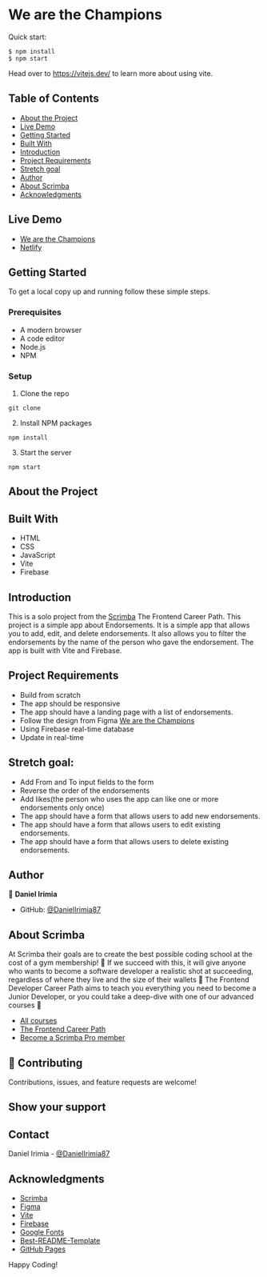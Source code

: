 # We are the Champions

Quick start:

```
$ npm install
$ npm start
````
Head over to https://vitejs.dev/ to learn more about using vite.

## Table of Contents
- [About the Project](#about-the-project)
- [Live Demo](#live-demo)
- [Getting Started](#getting-started)
- [Built With](#built-with)
- [Introduction](#introduction)
- [Project Requirements](#project-requirements)
- [Stretch goal](#stretch-goal)
- [Author](#author)
- [About Scrimba](#about-scrimba)
- [Acknowledgments](#acknowledgments)

## Live Demo
- [We are the Champions](https://danielirimia87.github.io/We-are-the-Champions/)
- [Netlify](https://the-champions-appreciation.netlify.app/)

## Getting Started
To get a local copy up and running follow these simple steps.
### Prerequisites
- A modern browser
- A code editor
- Node.js
- NPM

### Setup
1. Clone the repo
```
git clone
```
2. Install NPM packages
```
npm install
```
3. Start the server
```
npm start
```

## About the Project

## Built With
- HTML
- CSS
- JavaScript
- Vite
- Firebase

## Introduction
This is a solo project from the [Scrimba](https://scrimba.com/learn/frontend) The Frontend Career Path.
This project is a simple app about Endorsements. It is a simple app that allows you to add, edit, and delete endorsements. It also allows you to filter the endorsements by the name of the person who gave the endorsement.
The app is built with Vite and Firebase.

## Project Requirements
- Build from scratch
- The app should be responsive
- The app should have a landing page with a list of endorsements.
- Follow the design from Figma [We are the Champions](https://www.figma.com/file/SgWlM7qkqTQa7fiGEcLKew/We-are-the-Champions?node-id=0%3A1&mode=dev)
- Using Firebase real-time database
- Update in real-time

## Stretch goal:
- Add From and To input fields to the form
- Reverse the order of the endorsements
- Add likes(the person who uses the app can like one or more endorsements only once)
- The app should have a form that allows users to add new endorsements.
- The app should have a form that allows users to edit existing endorsements.
- The app should have a form that allows users to delete existing endorsements.

## Author
👤 **Daniel Irimia**
- GitHub: [@DanielIrimia87](https://github.com/DanielIrimia87)

## About Scrimba

At Scrimba their goals are to create the best possible coding school at the cost of a gym membership! 💜
If we succeed with this, it will give anyone who wants to become a software developer a realistic shot at succeeding, regardless of where they live and the size of their wallets 🎉
The Frontend Developer Career Path aims to teach you everything you need to become a Junior Developer, or you could take a deep-dive with one of our advanced courses 🚀

- [All courses](https://scrimba.com/allcourses)
- [The Frontend Career Path](https://scrimba.com/learn/frontend)
- [Become a Scrimba Pro member](https://scrimba.com/pricing)

## 🤝 Contributing
Contributions, issues, and feature requests are welcome!

## Show your support

## Contact
Daniel Irimia - [@DanielIrimia87](https://github.com/DanielIrimia87)

## Acknowledgments
- [Scrimba](https://scrimba.com/learn/frontend)
- [Figma](https://www.figma.com/file/SgWlM7qkqTQa7fiGEcLKew/We-are-the-Champions?node-id=0%3A1&mode=dev)
- [Vite](https://vitejs.dev/)
- [Firebase](https://firebase.google.com/)
- [Google Fonts](https://fonts.google.com/)
- [Best-README-Template]()
- [GitHub Pages](https://danielirimia87.github.io/We-are-the-Champions)

Happy Coding!
